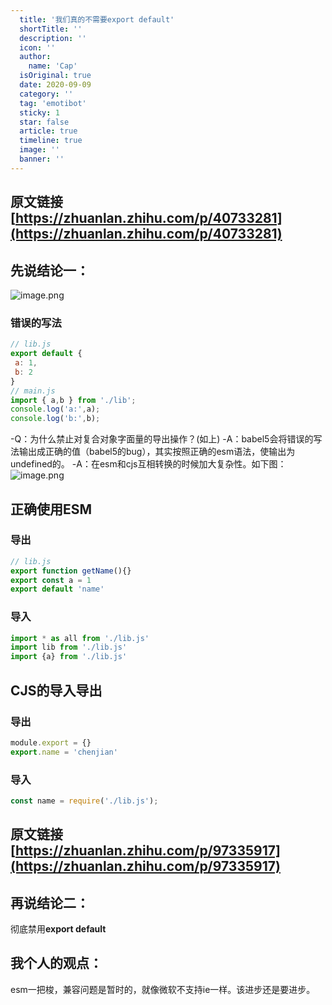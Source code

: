 ```yaml
---
  title: '我们真的不需要export default'
  shortTitle: ''
  description: ''
  icon: ''
  author:
    name: 'Cap'
  isOriginal: true
  date: 2020-09-09
  category: ''
  tag: 'emotibot'
  sticky: 1
  star: false
  article: true
  timeline: true
  image: ''
  banner: ''
---
```


  ## 原文链接[https://zhuanlan.zhihu.com/p/40733281](https://zhuanlan.zhihu.com/p/40733281)
## 先说结论一：
![image.png](https://cdn.nlark.com/yuque/0/2020/png/297368/1599660141441-fc985d64-f14d-43ec-be78-211492428e1b.png#align=left&display=inline&height=231&margin=%5Bobject%20Object%5D&name=image.png&originHeight=462&originWidth=1426&size=79607&status=done&style=none&width=713)
### 错误的写法
```javascript
// lib.js
export default { 
 a: 1,
 b: 2
}
// main.js
import { a,b } from './lib';
console.log('a:',a);
console.log('b:',b);
```
-Q：为什么禁止对复合对象字面量的导出操作？(如上)
-A：babel5会将错误的写法输出成正确的值（babel5的bug），其实按照正确的esm语法，使输出为undefined的。
-A：在esm和cjs互相转换的时候加大复杂性。如下图：
![image.png](https://cdn.nlark.com/yuque/0/2020/png/297368/1599660867222-47c57e86-4a29-45e5-8f12-5f1f7dc0486c.png#align=left&display=inline&height=314&margin=%5Bobject%20Object%5D&name=image.png&originHeight=628&originWidth=1420&size=114520&status=done&style=none&width=710)


## 正确使用ESM
### 导出
```javascript
// lib.js
export function getName(){}
export const a = 1
export default 'name'

```
### 导入
```javascript
import * as all from './lib.js'
import lib from './lib.js'
import {a} from './lib.js'
```

## CJS的导入导出
### 导出
```javascript
module.export = {}
export.name = 'chenjian'
```
### 导入
```javascript
const name = require('./lib.js');
```

## 原文链接[https://zhuanlan.zhihu.com/p/97335917](https://zhuanlan.zhihu.com/p/97335917)
## 再说结论二：
彻底禁用**export default**


## 我个人的观点：
esm一把梭，兼容问题是暂时的，就像微软不支持ie一样。该进步还是要进步。
